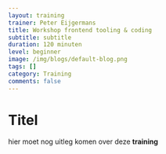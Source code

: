 ```yaml
---
layout: training
trainer: Peter Eijgermans
title: Workshop frontend tooling & coding
subtitle: subtitle
duration: 120 minuten
level: beginner
image: /img/blogs/default-blog.png
tags: []
category: Training
comments: false
---
```


# Titel

hier moet nog uitleg komen over deze **training**
